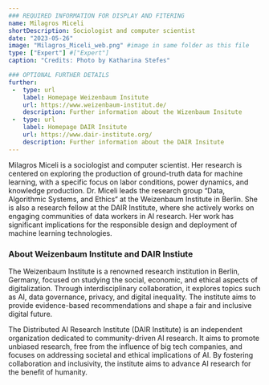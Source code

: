 ```yaml
---
### REQUIRED INFORMATION FOR DISPLAY AND FITERING
name: Milagros Miceli
shortDescription: Sociologist and computer scientist
date: "2023-05-26"
image: "Milagros_Miceli_web.png" #image in same folder as this file
type: ["Expert"] #["Expert"]
caption: "Credits: Photo by Katharina Stefes"

### OPTIONAL FURTHER DETAILS
further:
 -  type: url
    label: Homepage Weizenbaum Insitute
    url: https://www.weizenbaum-institut.de/
    description: Further information about the Wizenbaum Insitute
 -  type: url
    label: Homepage DAIR Insitute
    url: https://www.dair-institute.org/
    description: Further information about the DAIR Insitute
---
```


Milagros Miceli is a sociologist and computer scientist. Her research is centered on exploring the production of ground-truth data for machine learning, with a specific focus on labor conditions, power dynamics, and knowledge production.  Dr. Miceli leads the research group “Data, Algorithmic Systems, and Ethics“ at the Weizenbaum Institute in Berlin. She is also a research fellow at the DAIR Institute, where she actively works on engaging communities of data workers in AI research. Her work has significant implications for the responsible design and deployment of machine learning technologies.

### About Weizenbaum Institute and DAIR Instiute

The Weizenbaum Institute is a renowned research institution in Berlin, Germany, focused on studying the social, economic, and ethical aspects of digitalization. Through interdisciplinary collaboration, it explores topics such as AI, data governance, privacy, and digital inequality. The institute aims to provide evidence-based recommendations and shape a fair and inclusive digital future.

The Distributed AI Research Institute (DAIR Institute) is an independent organization dedicated to community-driven AI research. It aims to promote unbiased research, free from the influence of big tech companies, and focuses on addressing societal and ethical implications of AI. By fostering collaboration and inclusivity, the institute aims to advance AI research for the benefit of humanity.